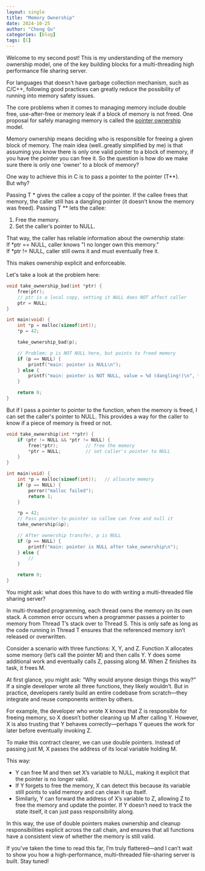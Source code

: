```yaml
---
layout: single
title: "Memory Ownership"
date: 2024-10-25
author: "Cheng Qu"
categories: [blog]
tags: [C]
---
```


Welcome to my second post! This is my understanding of the memory ownership model, one of the key building blocks for a multi-threading high performance file sharing server. 

For languages that doesn't have garbage collection mechanism, such as C/C++, following good practices can greatly reduce the possibility of running into memory safety issues. 

The core problems when it comes to managing memory include double free, use-after-free or memory leak if a block of memory is not freed. One proposal for safely managing memory is called the [pointer ownership](https://www.sei.cmu.edu/blog/using-the-pointer-ownership-model-to-secure-memory-management-in-c-and-c/) model. 

Memory ownership means deciding who is responsible for freeing a given block of memory. The main idea (well..greatly simplified by me) is that assuming you know there is only one valid pointer to a block of memory, if you have the pointer you can free it. So the question is how do we make sure there is only one 'owner' to a block of memory?

One way to achieve this in C is to pass a pointer to the pointer (T**). <br> But why?

Passing T * gives the callee a copy of the pointer. If the callee frees that memory, the caller still has a dangling pointer (it doesn’t know the memory was freed).
Passing T ** lets the callee:
1. Free the memory.
2. Set the caller’s pointer to NULL.<br>

That way, the caller has reliable information about the ownership state:<br>
If *ptr == NULL, caller knows "I no longer own this memory."<br>
If *ptr != NULL, caller still owns it and must eventually free it.

This makes ownership explicit and enforceable.

Let's take a look at the problem here:
```c
void take_ownership_bad(int *ptr) {
    free(ptr);
    // ptr is a local copy, setting it NULL does NOT affect caller
    ptr = NULL;
}

int main(void) {
    int *p = malloc(sizeof(int));
    *p = 42;

    take_ownership_bad(p);

    // Problem: p is NOT NULL here, but points to freed memory
    if (p == NULL) {
        printf("main: pointer is NULL\n");
    } else {
        printf("main: pointer is NOT NULL, value = %d (dangling!)\n", *p); // crash
    }

    return 0;
}
```

But if I pass a pointer to pointer to the function, when the memory is freed, I can set the caller's pointer to NULL. This provides a way for the caller to know if a piece of memory is freed or not. 

```c
void take_ownership(int **ptr) {
    if (ptr != NULL && *ptr != NULL) {
        free(*ptr);          // free the memory
        *ptr = NULL;         // set caller's pointer to NULL
    }
}

int main(void) {
    int *p = malloc(sizeof(int));   // allocate memory
    if (p == NULL) {
        perror("malloc failed");
        return 1;
    }

    *p = 42;   
    // Pass pointer-to-pointer so callee can free and null it
    take_ownership(&p);

    // After ownership transfer, p is NULL
    if (p == NULL) {
        printf("main: pointer is NULL after take_ownership\n");
    } else {
        //
    }

    return 0;
}
```

You might ask: what does this have to do with writing a multi-threaded file sharing server?

In multi-threaded programming, each thread owns the memory on its own stack. A common error occurs when a programmer passes a pointer to memory from Thread T’s stack over to Thread S. This is only safe as long as the code running in Thread T ensures that the referenced memory isn’t released or overwritten.

Consider a scenario with three functions: X, Y, and Z.
Function X allocates some memory (let’s call the pointer M) and then calls Y. Y does some additional work and eventually calls Z, passing along M. When Z finishes its task, it frees M.

At first glance, you might ask: “Why would anyone design things this way?” If a single developer wrote all three functions, they likely wouldn’t. But in practice, developers rarely build an entire codebase from scratch—they integrate and reuse components written by others.

For example, the developer who wrote X knows that Z is responsible for freeing memory, so X doesn’t bother cleaning up M after calling Y. However, X is also trusting that Y behaves correctly—perhaps Y queues the work for later before eventually invoking Z.

To make this contract clearer, we can use double pointers. Instead of passing just M, X passes the address of its local variable holding M. 

This way:
* Y can free M and then set X’s variable to NULL, making it explicit that the pointer is no longer valid.
* If Y forgets to free the memory, X can detect this because its variable still points to valid memory and can clean it up itself.
* Similarly, Y can forward the address of X’s variable to Z, allowing Z to free the memory and update the pointer. If Y doesn’t need to track the state itself, it can just pass responsibility along.

In this way, the use of double pointers makes ownership and cleanup responsibilities explicit across the call chain, and ensures that all functions have a consistent view of whether the memory is still valid.

If you’ve taken the time to read this far, I’m truly flattered—and I can’t wait to show you how a high-performance, multi-threaded file-sharing server is built. Stay tuned!